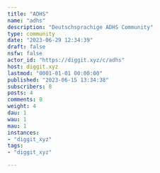 ```yaml
---
title: "ADHS" 
name: "adhs"
description: "Deutschsprachige ADHS Community"
type: community
date: "2023-06-29 12:34:39"
draft: false
nsfw: false
actor_id: "https://diggit.xyz/c/adhs"
host: diggit.xyz
lastmod: "0001-01-01 00:00:00"
published: "2023-06-15 13:34:38"
subscribers: 8
posts: 4
comments: 0
weight: 4
dau: 1
wau: 1
mau: 1
instances:
- "diggit_xyz"
tags: 
- "diggit_xyz"

---
```

